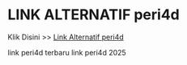 # LINK ALTERNATIF peri4d

Klik Disini >> <a href="https://linksto.pages.dev/">Link Alternatif peri4d </a>

link peri4d terbaru
link peri4d 2025